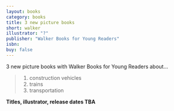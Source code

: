 ```yaml
---
layout: books
category: books
title: 3 new picture books
short: walker
illustrator: "?"
publisher: "Walker Books for Young Readers"
isbn:
buy: false
---
```


3 new picture books with Walker Books for Young Readers about…
> 1) construction vehicles  
> 2) trains  
> 3) transportation

__Titles, illustrator, release dates TBA__